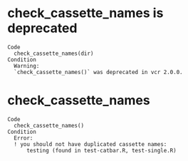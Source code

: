 # check_cassette_names is deprecated

    Code
      check_cassette_names(dir)
    Condition
      Warning:
      `check_cassette_names()` was deprecated in vcr 2.0.0.

# check_cassette_names

    Code
      check_cassette_names()
    Condition
      Error:
      ! you should not have duplicated cassette names:
          testing (found in test-catbar.R, test-single.R)

